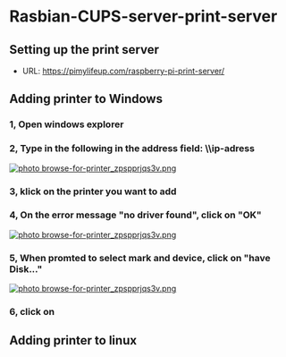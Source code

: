 # Rasbian-CUPS-server-print-server

## Setting up the print server
- URL: https://pimylifeup.com/raspberry-pi-print-server/ 

## Adding printer to Windows
### 1, Open windows explorer <br>
### 2, Type in the following in the address field: \\\ip-adress <br>
<a href="http://s44.photobucket.com/user/erik-danielsen/media/browse-for-printer_zpspprjqs3v.png.html" target="_blank"><img src="http://i44.photobucket.com/albums/f48/erik-danielsen/browse-for-printer_zpspprjqs3v.png" border="0" alt=" photo browse-for-printer_zpspprjqs3v.png"/></a>
### 3, klick on the printer you want to add <br>
### 4, On the error message "no driver found", click on "OK" <br>
<a href="http://s44.photobucket.com/user/erik-danielsen/media/browse-for-printer_zpspprjqs3v.png.html" target="_blank"><img src="http://i44.photobucket.com/albums/f48/erik-danielsen/browse-for-printer_zpspprjqs3v.png" border="0" alt=" photo browse-for-printer_zpspprjqs3v.png"/></a>
### 5, When promted to select mark and device, click on "have Disk..."
<a href="http://s44.photobucket.com/user/erik-danielsen/media/browse-for-printer_zpspprjqs3v.png.html" target="_blank"><img src="http://i44.photobucket.com/albums/f48/erik-danielsen/browse-for-printer_zpspprjqs3v.png" border="0" alt=" photo browse-for-printer_zpspprjqs3v.png"/></a>

### 6, click on 

## Adding printer to linux
